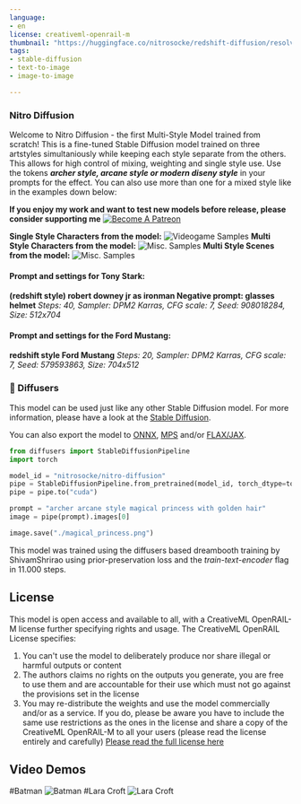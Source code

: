 ```yaml
---
language:
- en
license: creativeml-openrail-m
thumbnail: "https://huggingface.co/nitrosocke/redshift-diffusion/resolve/main/images/redshift-diffusion-samples-01s.jpg"
tags:
- stable-diffusion
- text-to-image
- image-to-image

---
```

### Nitro Diffusion

Welcome to Nitro Diffusion - the first Multi-Style Model trained from scratch! This is a fine-tuned Stable Diffusion model trained on three artstyles simultaniously while keeping each style separate from the others. This allows for high control of mixing, weighting and single style use.
Use the tokens **_archer style, arcane style or modern diseny style_** in your prompts for the effect. You can also use more than one for a mixed style like in the examples down below:

**If you enjoy my work and want to test new models before release, please consider supporting me**
[![Become A Patreon](https://badgen.net/badge/become/a%20patron/F96854)](https://patreon.com/user?u=79196446)

**Single Style Characters from the model:**
![Videogame Samples](https://huggingface.co/nitrosocke/redshift-diffusion/resolve/main/images/redshift-diffusion-samples-01s.jpg)
**Multi Style Characters from the model:**
![Misc. Samples](https://huggingface.co/nitrosocke/redshift-diffusion/resolve/main/images/redshift-diffusion-samples-02s.jpg)
**Multi Style Scenes from the model:**
![Misc. Samples](https://huggingface.co/nitrosocke/redshift-diffusion/resolve/main/images/redshift-diffusion-samples-02s.jpg)

#### Prompt and settings for Tony Stark:
**(redshift style) robert downey jr as ironman Negative prompt: glasses helmet**
_Steps: 40, Sampler: DPM2 Karras, CFG scale: 7, Seed: 908018284, Size: 512x704_

#### Prompt and settings for the Ford Mustang:
**redshift style Ford Mustang**
_Steps: 20, Sampler: DPM2 Karras, CFG scale: 7, Seed: 579593863, Size: 704x512_

### 🧨 Diffusers

This model can be used just like any other Stable Diffusion model. For more information,
please have a look at the [Stable Diffusion](https://huggingface.co/docs/diffusers/api/pipelines/stable_diffusion).

You can also export the model to [ONNX](https://huggingface.co/docs/diffusers/optimization/onnx), [MPS](https://huggingface.co/docs/diffusers/optimization/mps) and/or [FLAX/JAX]().

```python
from diffusers import StableDiffusionPipeline
import torch

model_id = "nitrosocke/nitro-diffusion"
pipe = StableDiffusionPipeline.from_pretrained(model_id, torch_dtype=torch.float16)
pipe = pipe.to("cuda")

prompt = "archer arcane style magical princess with golden hair"
image = pipe(prompt).images[0]

image.save("./magical_princess.png")
```

This model was trained using the diffusers based dreambooth training by ShivamShrirao using prior-preservation loss and the _train-text-encoder_ flag in 11.000 steps.

## License

This model is open access and available to all, with a CreativeML OpenRAIL-M license further specifying rights and usage.
The CreativeML OpenRAIL License specifies: 

1. You can't use the model to deliberately produce nor share illegal or harmful outputs or content 
2. The authors claims no rights on the outputs you generate, you are free to use them and are accountable for their use which must not go against the provisions set in the license
3. You may re-distribute the weights and use the model commercially and/or as a service. If you do, please be aware you have to include the same use restrictions as the ones in the license and share a copy of the CreativeML OpenRAIL-M to all your users (please read the license entirely and carefully)
[Please read the full license here](https://huggingface.co/spaces/CompVis/stable-diffusion-license)


## Video Demos
#Batman
![Batman](https://huggingface.co/nitrosocke/Nitro-Diffusion/resolve/main/batman-demo-01.gif)
#Lara Croft
![Lara Croft](https://huggingface.co/nitrosocke/Nitro-Diffusion/resolve/main/laracroft-demo-01.gif)
